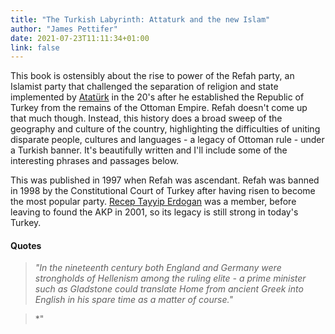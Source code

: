 ```yaml
---
title: "The Turkish Labyrinth: Attaturk and the new Islam"
author: "James Pettifer"
date: 2021-07-23T11:11:34+01:00
link: false
---
```


This book is ostensibly about the rise to power of the Refah party, an Islamist party that challenged the separation of religion and state implemented by [Atatürk](https://en.wikipedia.org/wiki/Mustafa_Kemal_Atat%C3%BCrk) in the 20's after he established the Republic of Turkey from the remains of the Ottoman Empire. Refah doesn't come up that much though. Instead, this history does a broad sweep of the geography and culture of the country, highlighting the difficulties of uniting disparate people, cultures and languages - a legacy of Ottoman rule - under a Turkish banner. It's beautifully written and I'll include some of the interesting phrases and passages below.

This was published in 1997 when Refah was ascendant. Refah was banned in 1998 by the Constitutional Court of Turkey after having risen to become the most popular party. [Recep Tayyip Erdogan](<https://en.wikipedia.org/wiki/Justice_and_Development_Party_(Turkey)>) was a member, before leaving to found the AKP in 2001, so its legacy is still strong in today's Turkey.

#### Quotes

> _"In the nineteenth century both England and Germany were strongholds of Hellenism among the ruling elite - a prime minister such as Gladstone could translate Home from ancient Greek into English in his spare time as a matter of course."_

> \*"
